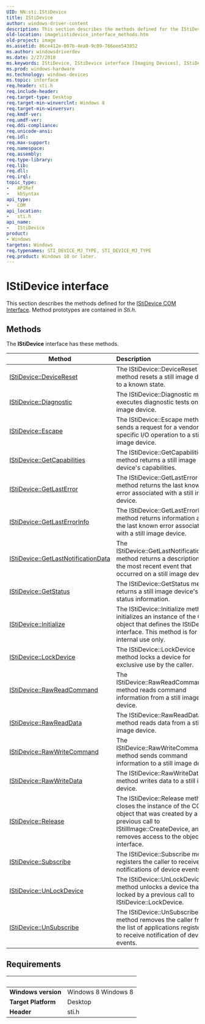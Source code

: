 ```yaml
---
UID: NN:sti.IStiDevice
title: IStiDevice
author: windows-driver-content
description: This section describes the methods defined for the IStiDevice COM Interface. Method prototypes are contained in Sti.h.
old-location: image\istidevice_interface_methods.htm
old-project: image
ms.assetid: 86ce412e-007b-4ea9-9c09-766eee543852
ms.author: windowsdriverdev
ms.date: 2/27/2018
ms.keywords: IStiDevice, IStiDevice interface [Imaging Devices], IStiDevice interface [Imaging Devices], described, image.istidevice_interface_methods, sti/IStiDevice, stifnc_ef9e9c06-e918-462c-92c0-f4b1605a0847.xml
ms.prod: windows-hardware
ms.technology: windows-devices
ms.topic: interface
req.header: sti.h
req.include-header: 
req.target-type: Desktop
req.target-min-winverclnt: Windows 8
req.target-min-winversvr: 
req.kmdf-ver: 
req.umdf-ver: 
req.ddi-compliance: 
req.unicode-ansi: 
req.idl: 
req.max-support: 
req.namespace: 
req.assembly: 
req.type-library: 
req.lib: 
req.dll: 
req.irql: 
topic_type:
-	APIRef
-	kbSyntax
api_type:
-	COM
api_location:
-	sti.h
api_name:
-	IStiDevice
product:
- Windows
targetos: Windows
req.typenames: STI_DEVICE_MJ_TYPE, STI_DEVICE_MJ_TYPE
req.product: Windows 10 or later.
---
```


# IStiDevice interface

This section describes the methods defined for the <a href="https://msdn.microsoft.com/b026fb74-9ce6-4d4e-8a5b-402731904064">IStiDevice COM Interface</a>. Method prototypes are contained in <i>Sti.h</i>.

## Methods

<p>The <b>IStiDevice</b> interface has these methods.</p>

| Method | Description |
| ---- |:---- |
| [IStiDevice::DeviceReset](nf-sti-istidevice-devicereset.md) | The IStiDevice::DeviceReset method resets a still image device to a known state. |
| [IStiDevice::Diagnostic](nf-sti-istidevice-diagnostic.md) | The IStiDevice::Diagnostic method executes diagnostic tests on a still image device. |
| [IStiDevice::Escape](nf-sti-istidevice-escape.md) | The IStiDevice::Escape method sends a request for a vendor-specific I/O operation to a still image device. |
| [IStiDevice::GetCapabilities](nf-sti-istidevice-getcapabilities.md) | The IStiDevice::GetCapabilities method returns a still image device's capabilities. |
| [IStiDevice::GetLastError](nf-sti-istidevice-getlasterror.md) | The IStiDevice::GetLastError method returns the last known error associated with a still image device. |
| [IStiDevice::GetLastErrorInfo](nf-sti-istidevice-getlasterrorinfo.md) | The IStiDevice::GetLastErrorInfo method returns information about the last known error associated with a still image device. |
| [IStiDevice::GetLastNotificationData](nf-sti-istidevice-getlastnotificationdata.md) | The IStiDevice::GetLastNotificationData method returns a description of the most recent event that occurred on a still image device. |
| [IStiDevice::GetStatus](nf-sti-istidevice-getstatus.md) | The IStiDevice::GetStatus method returns a still image device's status information. |
| [IStiDevice::Initialize](nf-sti-istidevice-initialize.md) | The IStiDevice::Initialize method initializes an instance of the COM object that defines the IStiDevice interface. This method is for internal use only. |
| [IStiDevice::LockDevice](nf-sti-istidevice-lockdevice.md) | The IStiDevice::LockDevice method locks a device for exclusive use by the caller. |
| [IStiDevice::RawReadCommand](nf-sti-istidevice-rawreadcommand.md) | The IStiDevice::RawReadCommand method reads command information from a still image device. |
| [IStiDevice::RawReadData](nf-sti-istidevice-rawreaddata.md) | The IStiDevice::RawReadData method reads data from a still image device. |
| [IStiDevice::RawWriteCommand](nf-sti-istidevice-rawwritecommand.md) | The IStiDevice::RawWriteCommand method sends command information to a still image device. |
| [IStiDevice::RawWriteData](nf-sti-istidevice-rawwritedata.md) | The IStiDevice::RawWriteData method writes data to a still image device. |
| [IStiDevice::Release](nf-sti-istidevice-release.md) | The IStiDevice::Release method closes the instance of the COM object that was created by a previous call to IStillImage::CreateDevice, and removes access to the object's interface. |
| [IStiDevice::Subscribe](nf-sti-istidevice-subscribe.md) | The IStiDevice::Subscribe method registers the caller to receive notifications of device events. |
| [IStiDevice::UnLockDevice](nf-sti-istidevice-unlockdevice.md) | The IStiDevice::UnLockDevice method unlocks a device that was locked by a previous call to IStiDevice::LockDevice. |
| [IStiDevice::UnSubscribe](nf-sti-istidevice-unsubscribe.md) | The IStiDevice::UnSubscribe method removes the caller from the list of applications registered to receive notification of device events. |


## Requirements
| &nbsp; | &nbsp; |
| ---- |:---- |
| **Windows version** | Windows 8 Windows 8 |
| **Target Platform** | Desktop |
| **Header** | sti.h |